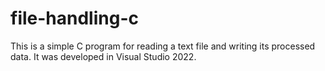 # file-handling-c

This is a simple C program for reading a text file and writing its processed data. It was developed in Visual Studio 2022.
